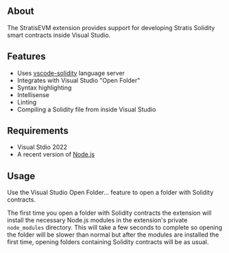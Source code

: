 ﻿## About
The StratisEVM extension provides support for developing Stratis Solidity smart contracts inside Visual Studio.

## Features
* Uses [vscode-solidity](https://github.com/juanfranblanco/vscode-solidity) language server
* Integrates with Visual Studio "Open Folder"
* Syntax highlighting
* Intellisense
* Linting
* Compiling a Solidity file from inside Visual Studio

## Requirements
* Visual Stdio 2022
* A recent version of [Node.js](https://nodejs.org/)

## Usage
Use the Visual Studio Open Folder... feature to open a folder with Solidity contracts.

The first time you open a folder with Solidity contracts the extension will install the necessary Node.js modules in the extension's private `node_modules` directory. 
This will take a few seconds to complete so opening the folder will be slower than normal but after the modules are installed the first time, opening folders containing
Solidity contracts will be as usual.